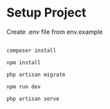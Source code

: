 # Setup Project

Create .env file from env.example

```shell

composer install 

npm install

php artisan migrate

npm run dev

php artisan serve

```
